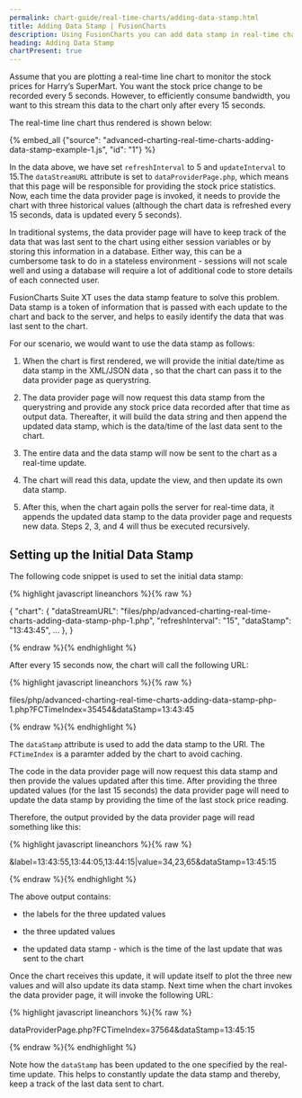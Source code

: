 ```yaml
---
permalink: chart-guide/real-time-charts/adding-data-stamp.html
title: Adding Data Stamp | FusionCharts
description: Using FusionCharts you can add data stamp in real-time charts.
heading: Adding Data Stamp
chartPresent: true
---
```


Assume that you are plotting a real-time line chart to monitor the stock prices for Harry’s SuperMart. You want the stock price change to be recorded every 5 seconds. However, to efficiently consume bandwidth, you want to this stream this data to the chart only after every 15 seconds.

The real-time line chart thus rendered is shown below:

{% embed_all {"source": "advanced-charting-real-time-charts-adding-data-stamp-example-1.js", "id": "1"} %}





In the data above, we have set `refreshInterval` to 5 and `updateInterval` to 15.The `dataStreamURL` attribute is set to `dataProviderPage.php`, which means that this page will be responsible for providing the stock price statistics. Now, each time the data provider page is invoked, it needs to provide the chart with three historical values (although the chart data is refreshed every 15 seconds, data is updated every 5 seconds).

In traditional systems, the data provider page will have to keep track of the data that was last sent to the chart using either session variables or by storing this information in a database. Either way, this can be a cumbersome task to do in a stateless environment - sessions will not scale well and using a database will require a lot of additional code to store details of each connected user.

FusionCharts Suite XT uses the data stamp feature to solve this problem. Data stamp is a token of information that is passed with each update to the chart and back to the server, and helps to easily identify the data that was last sent to the chart.

For our scenario, we would want to use the data stamp as follows:

1. When the chart is first rendered, we will provide the initial date/time as data stamp in the XML/JSON data , so that the chart can pass it to the data provider page as querystring.

2. The data provider page will now request this data stamp from the querystring and provide any stock price data recorded after that time as output data. Thereafter, it will build the data string and then append the updated data stamp, which is the data/time of the last data sent to the chart.

3. The entire data and the data stamp will now be sent to the chart as a real-time update.

4. The chart will read this data, update the view, and then update its own data stamp.

5. After this, when the chart again polls the server for real-time data, it appends the updated data stamp to the data provider page and requests new data. Steps 2, 3, and 4 will thus be executed recursively.

## Setting up the Initial Data Stamp

The following code snippet is used to set the initial data stamp:

{% highlight javascript lineanchors %}{% raw %}

{
    "chart": {
        "dataStreamURL": "files/php/advanced-charting-real-time-charts-adding-data-stamp-php-1.php",
        "refreshInterval": "15",
        "dataStamp": "13:43:45",
        ...
    },
}

{% endraw %}{% endhighlight %}

After every 15 seconds now, the chart will call the following URL:

{% highlight javascript lineanchors %}{% raw %}

files/php/advanced-charting-real-time-charts-adding-data-stamp-php-1.php?FCTimeIndex=35454&dataStamp=13:43:45

{% endraw %}{% endhighlight %}

The `dataStamp` attribute is used to add the data stamp to the URl. The `FCTimeIndex` is a paramter added by the chart to avoid caching.

The code in the data provider page will now request this data stamp and then provide the values updated after this time. After providing the three updated values (for the last 15 seconds) the data provider page will need to update the data stamp by providing the time of the last stock price reading.

Therefore, the output provided by the data provider page will read something like this:

{% highlight javascript lineanchors %}{% raw %}

&label=13:43:55,13:44:05,13:44:15|value=34,23,65&dataStamp=13:45:15

{% endraw %}{% endhighlight %}

The above output contains:

* the labels for the three updated values

* the three updated values

* the updated data stamp - which is the time of the last update that was sent to the chart

Once the chart receives this update, it will update itself to plot the three new values and will also update its data stamp. Next time when the chart invokes the data provider page, it will invoke the following URL:

{% highlight javascript lineanchors %}{% raw %}

dataProviderPage.php?FCTimeIndex=37564&dataStamp=13:45:15

{% endraw %}{% endhighlight %}

Note how the `dataStamp` has been updated to the one specified by the real-time update. This helps to constantly update the data stamp and thereby, keep a track of the last data sent to chart.
